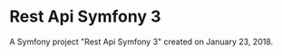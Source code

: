 Rest Api Symfony 3
==========================

A Symfony project "Rest Api Symfony 3" created on January 23, 2018.
